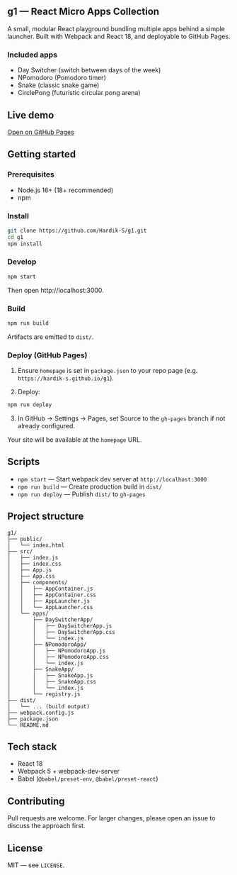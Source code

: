 ## g1 — React Micro Apps Collection

A small, modular React playground bundling multiple apps behind a simple launcher. Built with Webpack and React 18, and deployable to GitHub Pages.

### Included apps

- Day Switcher (switch between days of the week)
- NPomodoro (Pomodoro timer)
- Snake (classic snake game)
- CirclePong (futuristic circular pong arena)

## Live demo

[Open on GitHub Pages](https://hardik-s.github.io/g1)

## Getting started

### Prerequisites

- Node.js 16+ (18+ recommended)
- npm

### Install

```bash
git clone https://github.com/Hardik-S/g1.git
cd g1
npm install
```

### Develop

```bash
npm start
```

Then open http://localhost:3000.

### Build

```bash
npm run build
```

Artifacts are emitted to `dist/`.

### Deploy (GitHub Pages)

1) Ensure `homepage` is set in `package.json` to your repo page (e.g. `https://hardik-s.github.io/g1`).

2) Deploy:

```bash
npm run deploy
```

3) In GitHub → Settings → Pages, set Source to the `gh-pages` branch if not already configured.

Your site will be available at the `homepage` URL.

## Scripts

- `npm start` — Start webpack dev server at `http://localhost:3000`
- `npm run build` — Create production build in `dist/`
- `npm run deploy` — Publish `dist/` to `gh-pages`

## Project structure

```
g1/
├── public/
│   └── index.html
├── src/
│   ├── index.js
│   ├── index.css
│   ├── App.js
│   ├── App.css
│   ├── components/
│   │   ├── AppContainer.js
│   │   ├── AppContainer.css
│   │   ├── AppLauncher.js
│   │   └── AppLauncher.css
│   └── apps/
│       ├── DaySwitcherApp/
│       │   ├── DaySwitcherApp.js
│       │   ├── DaySwitcherApp.css
│       │   └── index.js
│       ├── NPomodoroApp/
│       │   ├── NPomodoroApp.js
│       │   ├── NPomodoroApp.css
│       │   └── index.js
│       ├── SnakeApp/
│       │   ├── SnakeApp.js
│       │   ├── SnakeApp.css
│       │   └── index.js
│       └── registry.js
├── dist/
│   └── ... (build output)
├── webpack.config.js
├── package.json
└── README.md
```

## Tech stack

- React 18
- Webpack 5 + webpack-dev-server
- Babel (`@babel/preset-env`, `@babel/preset-react`)

## Contributing

Pull requests are welcome. For larger changes, please open an issue to discuss the approach first.

## License

MIT — see `LICENSE`.